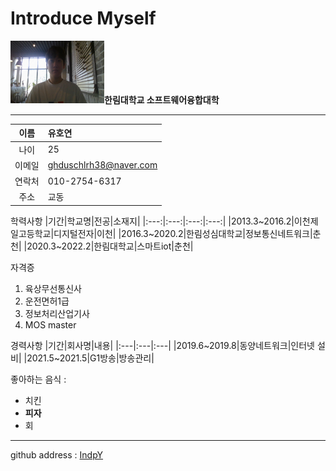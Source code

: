 # Introduce Myself

<img src=증사.jpg height=100 width=150>**한림대학교 소프트웨어융합대학**</img>


---

|이름|유호연|
|:---:|:---|
|나이|25|
|이메일|ghduschlrh38@naver.com|
|연락처|010-2754-6317|
|주소|교동|


학력사항
|기간|학교명|전공|소재지|
|:---:|:---:|:---:|:---:|
|2013.3~2016.2|이천제일고등학교|디지털전자|이천|
|2016.3~2020.2|한림성심대학교|정보통신네트워크|춘천|
|2020.3~2022.2|한림대학교|스마트iot|춘천|

자격증
1. 육상무선통신사
2. 운전면허1급
3. 정보처리산업기사
4. MOS master

경력사항
|기간|회사명|내용|
|:---|:---|:---|
|2019.6~2019.8|동양네트워크|인터넷 설비|
|2021.5~2021.5|G1방송|방송관리|

좋아하는 음식 :
* 치킨
* **피자**
* 회
---------------------


github address : [IndpY][github]

[github]:https://github.com/IndpY

